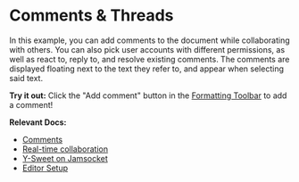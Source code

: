 # Comments & Threads

In this example, you can add comments to the document while collaborating with others. You can also pick user accounts with different permissions, as well as react to, reply to, and resolve existing comments. The comments are displayed floating next to the text they refer to, and appear when selecting said text.

**Try it out:** Click the "Add comment" button in the [Formatting Toolbar](/docs/ui-components/formatting-toolbar) to add a comment!

**Relevant Docs:**

- [Comments](/docs/collaboration/comments)
- [Real-time collaboration](/docs/collaboration/real-time-collaboration)
- [Y-Sweet on Jamsocket](https://docs.jamsocket.com/y-sweet/tutorials/blocknote)
- [Editor Setup](/docs/editor-basics/setup)

